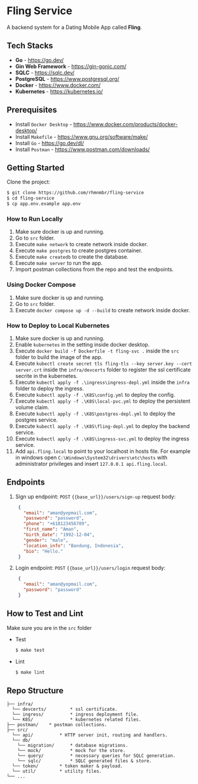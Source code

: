 # Fling Service

A backend system for a Dating Mobile App called **Fling**.


## Tech Stacks

- **Go** - <https://go.dev/>
- **Gin Web Framework** - <https://gin-gonic.com/>
- **SQLC** - <https://sqlc.dev/>
- **PostgreSQL** - <https://www.postgresql.org/>
- **Docker** - <https://www.docker.com/>
- **Kubernetes** - <https://kubernetes.io/>


## Prerequisites

- Install `Docker Desktop` - https://www.docker.com/products/docker-desktop/
- Install `Makefile` -  https://www.gnu.org/software/make/
- Install `Go` - https://go.dev/dl/
- Install `Postman` - https://www.postman.com/downloads/

## Getting Started

Clone the project:

```bash
$ git clone https://github.com/rhmnmbr/fling-service
$ cd fling-service
$ cp app.env.example app.env
```

### How to Run Locally

1. Make sure docker is up and running.
2. Go to `src` folder.
3. Execute `make network` to create network inside docker.
4. Execute `make postgres` to create postgres container.
5. Execute `make createdb` to create the database.
6. Execute `make server` to run the app.
7. Import postman collections from the repo and test the endpoints.

### Using Docker Compose

1. Make sure docker is up and running.
2. Go to `src` folder.
3. Execute `docker compose up -d --build` to create network inside docker.

### How to Deploy to Local Kubernetes

1. Make sure docker is up and running.
2. Enable `kubernetes` in the setting inside docker desktop.
3. Execute `docker build -f Dockerfile -t fling-svc .` inside the `src` folder to build the image of the app.
4. Execute `kubectl create secret tls fling-tls --key server.key --cert server.crt` inside the `infra/devcerts` folder to register the ssl certificate secrite in the kubernetes.
5. Execute `kubectl apply -f .\ingress\ingress-depl.yml` inside the `infra` folder to deploy the ingress.
6. Execute `kubectl apply -f .\K8S\config.yml` to deploy the config.
7. Execute `kubectl apply -f .\K8S\local-pvc.yml` to deploy the persistent volume claim.
8. Execute `kubectl apply -f .\K8S\postgres-depl.yml` to deploy the postgres service.
9. Execute `kubectl apply -f .\K8S\fling-depl.yml` to deploy the backend service.
10. Execute `kubectl apply -f .\K8S\ingress-svc.yml` to deploy the ingress service.
11. Add `api.fling.local` to point to your localhost in hosts file. For example in windows open `C:\Windows\System32\drivers\etc\hosts` with administrator privileges and insert `127.0.0.1 api.fling.local`.

## Endpoints
1. Sign up
   endpoint: `POST` `{{base_url}}/users/sign-up`
   request body:
   ```json
    {
      "email": "aman@yopmail.com",
      "password": "password",
      "phone": "+618123456789",
      "first_name": "Aman",
      "birth_date": "1992-12-04",
      "gender": "male",
      "location_info": "Bandung, Indonesia",
      "bio": "Hello."
    }
   ```
3. Login
   endpoint: `POST` `{{base_url}}/users/login`
   request body:
   ```json
    {
      "email": "aman@yopmail.com",
      "password": "password"
    }
   ```

## How to Test and Lint

Make sure you are in the `src` folder

- Test

  ```bash
  $ make test
  ```

- Lint

  ```bash
  $ make lint
  ```


## Repo Structure

```
├── infra/
  └── devcerts/         * ssl certificate.
  └── ingress/          * ingress deployment file.
  └── K8S/              * kubernetes related files.
├── postman/    * postman collections.
├── src/
  └── api/          * HTTP server init, routing and handlers.
  └── db/
    └── migration/      * database migrations.
    └── mock/           * mock for the store.
    └── query/          * necessary queries for SQLC generation.
    └── sqlc/           * SQLC generated files & store.
  └── token/        * token maker & payload.
  └── util/         * utility files.
└── ...
```
